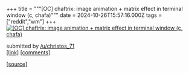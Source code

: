 +++
title = """[OC] chaftrix: image animation + matrix effect in terminal window (c, chafa)"""
date = 2024-10-26T15:57:16.000Z
tags = ["reddit","wm"]
+++
[![[OC] chaftrix: image animation + matrix effect in terminal window (c, chafa)](https://external-preview.redd.it/NXZ2cWExdHpkNHhkMWi5RiiKq8yxxlvnlAOM-3B0a3X7UnH6uS4yqEqniC2X.png?width=640&crop=smart&auto=webp&s=640452ee76bb3d9a6ba6aa59e93ee573a43d52ea "[OC] chaftrix: image animation + matrix effect in terminal window (c, chafa)")](https://www.reddit.com/r/unixporn/comments/1gco86v/oc_chaftrix_image_animation_matrix_effect_in/)

submitted by [/u/christos\_71](https://www.reddit.com/user/christos_71)  
[\[link\]](https://v.redd.it/rdcwnotzd4xd1) [\[comments\]](https://www.reddit.com/r/unixporn/comments/1gco86v/oc_chaftrix_image_animation_matrix_effect_in/)

[[source]](https://www.reddit.com/r/unixporn/comments/1gco86v/oc_chaftrix_image_animation_matrix_effect_in/)
